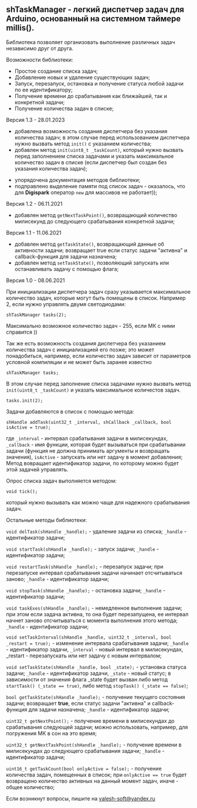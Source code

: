 ## shTaskManager - легкий диспетчер задач для Arduino, основанный на системном таймере millis(). 

Библиотека позволяет организовать выполнение различных задач независимо друг от друга. 

Возможности библиотеки:

- Простое создание списка задач;
- Добавление новых и удаление существующих задач;
- Запуск, перезапуск, остановка и получение статуса любой задачи по ее идентификатору;
- Получение времени до срабатывания как ближайшей, так и конкретной задачи;
- Получение количества задач в списке;

Версия 1.3 - 28.01.2023
+ добавлена возможность создания диспетчера без указания количества задач; в этом случае перед использованием диспетчера нужно вызвать метод `init()` с указанием количества;
+ добавлен метод `init(uint8_t _taskCount)`, который нужно вызвать перед заполнением списка задачами и указать максимальное количество задач в списке (если диспетчер был создан без указания количества задач);
* упорядочена документация методов библиотеки;
* подправлено выделение памяти под список задач - оказалось, что для **Digispark** оператор `new` для массивов не работает));

Версия 1.2 - 06.11.2021
+ добавлен метод `getNextTaskPoint()`, возвращающий количество милисекунд до следующего срабатывания конкретной задачи; 

Версия 1.1 - 11.06.2021
+ добавлен метод `getTaskState()`, возвращающий данные об активности задачи; возвращает true если статус задачи "активна" и callback-функция для задачи назначена;
+ добавлен метод `setTaskState()`, позволяющий запускать или останавливать задачу с помощью флага;

Версия 1.0 - 08.06.2021

При инициализации диспетчера задач сразу указывается максимальное количество задач, которые могут быть помещены в список. Например 2, если нужно управлять двумя светодиодами:

`shTaskManager tasks(2);`

Максимально возможное количество задач - 255, если МК с ними справится ))

Так же есть возможность создания диспетчера без указанием количества задач с инициализацией его позже; это может понадобиться, например, если количество задач зависит от параметров условной компиляции и не может быть заранее известно

`shTaskManager tasks;`

В этом случае перед заполнение списка задачами нужно вызвать метод `init(uint8_t _taskCount)` и указать максимальное количестов задач.

`tasks.init(2);`

Задачи добавляются в список с помощью метода:

`shHandle addTask(uint32_t _interval, shCallback _callback, bool isActive = true);`

где `_interval` - интервал срабатывания задачи в милисекундах, `_callback` - имя функции, которая будет вызываться при срабатывании задачи (функция не должна принимать аргументы и возвращать значения), `isActive` - запускать или нет задачу в момент добавления;
Метод вовращает идентификатор задачи, по которому можно будет этой задачей управлять.

Опрос списка задач выполняется методом:

`void tick();`

который нужно вызывать как можно чаще для надежного срабатывания задач.

Остальные методы библиотеки:

`void delTask(shHandle _handle);` - удаление задачи из списка; `_handle` - идентификатор задачи;

`void startTask(shHandle _handle);` - запуск задачи; `_handle` - идентификатор задачи;

`void restartTask(shHandle _handle);` - перезапуск задачи; при перезапуске интервал срабатывания задачи начинает отсчитываться заново; `_handle` - идентификатор задачи;

`void stopTask(shHandle _handle);` - остановка задачи; `_handle` - идентификатор задачи;

`void taskExes(shHandle _handle);` - немедленное выполнение задачи; при этом если задача активна, то она будет перезапущена, ее интервал начнет заново отсчитываться с момента выполнения этого метода; `_handle` - идентификатор задачи;

`void setTaskInterval(shHandle _handle, uint32_t _interval, bool _restart = true);` - изменение интервала срабатывания задачи; `_handle` - идентификатор задачи, `_interval` - новый интервал в милисекундах, _restart - перезапускать или нет задачу с новым интервалом;

`void setTaskState(shHandle _handle, bool _state);` - установка статуса задачи; `_handle` - идентификатор задачи, `_state` - новый статус; в зависимости от значения флага _state будет вызван либо метод `startTask() (_state == true)`, либо метод `stopTask() (_state == false)`;

`bool getTaskState(shHandle _handle);` - получение текущего состояния задачи; возвращает **true**, если статус задачи "активна" и callback-функция для задачи назначена; `_handle` - идентификатор задачи;

`uint32_t getNextPoint();` - получение времени в милисекундах до срабатывания следующей задачи; можно использовать, например, для погружения МК в сон на это время;

`uint32_t getNextTaskPoint(shHandle _handle);` - получение времени в милисекундах до следующего срабатывания задачи; `_handle` - идентификатор задачи;

`uint16_t getTaskCount(bool onlyActive = false);` - получение количества задач, помещенных в список; при `onlyActive == true` будет возвращено количество активных на данный момент задач, иначе - общее количество;

Если возникнут вопросы, пишите на valesh-soft@yandex.ru 